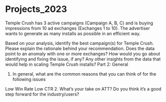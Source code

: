 # Projects_2023
Temple Crush has 3 active campaigns (Campaign A, B, C) and is buying impressions from 10 ad exchanges (Exchanges 1 to 10). The advertiser wants to generate as many installs as possible in an efficient way.

Based on your analysis, identify the best campaign(s) for Temple Crush. Please explain the rationale behind your recommendation. 
Does the data point to an anomaly with one or more exchanges? How would you go about identifying and fixing the issue, if any?
Any other insights from the data that would help in scaling Temple Crush installs?
Part 2: General
1. In general, what are the common reasons that you can think of for the following issues

Low Win Rate
Low CTR
2. What’s your take on ATT? Do you think it’s a good step forward for the industry/users?
